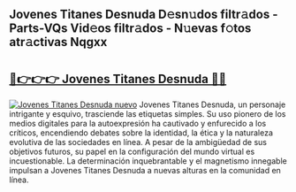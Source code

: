 ## Jovenes Titanes Desnuda D𝚎sn𝚞dos filtr𝚊dos - Parts-VQs Vid𝚎os filtr𝚊dos - N𝚞evas f𝚘tos atr𝚊ctivas Nqgxx

# <h2><a href="http://mb67izf.tromn.icu/?c=Jovenes+Titanes+Desnuda">🔗👉👉👉 Jovenes Titanes Desnuda 🔗🔗</a></h2>

[![Jovenes Titanes Desnuda nuevo](https://i.imgur.com/pEAQMta.gif)](http://mb67izf.tromn.icu/?c=Jovenes+Titanes+Desnuda)
Jovenes Titanes Desnuda, un personaje intrigante y esquivo, trasciende las etiquetas simples. Su uso pionero de los medios digitales para la autoexpresión ha cautivado y enfurecido a los críticos, encendiendo debates sobre la identidad, la ética y la naturaleza evolutiva de las sociedades en línea. A pesar de la ambigüedad de sus objetivos futuros, su papel en la configuración del mundo virtual es incuestionable. La determinación inquebrantable y el magnetismo innegable impulsan a Jovenes Titanes Desnuda a nuevas alturas en la comunidad en línea.
